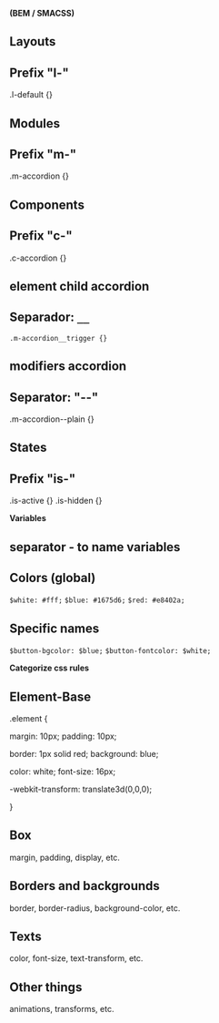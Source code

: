**(BEM / SMACSS)**

## Layouts

## Prefix "l-"

.l-default {}

## Modules

## Prefix "m-"

.m-accordion {}

## Components

## Prefix "c-"

.c-accordion {}

## element child accordion

## Separador: `__`

`.m-accordion__trigger {}`

## modifiers accordion

## Separator: "--"

.m-accordion--plain {}

## States

## Prefix "is-"

.is-active {}
.is-hidden {}

**Variables**

## separator - to name variables

## Colors (global)

`$white: #fff;`
`$blue: #1675d6;`
`$red: #e8402a;`

## Specific names

`$button-bgcolor: $blue;`
`$button-fontcolor: $white;`

**Categorize css rules**

## Element-Base

.element {

margin: 10px;
padding: 10px;

border: 1px solid red;
background: blue;

color: white;
font-size: 16px;

-webkit-transform: translate3d(0,0,0);

}

## Box

margin, padding, display, etc.

## Borders and backgrounds

border, border-radius, background-color, etc.

## Texts

color, font-size, text-transform, etc.

## Other things

animations, transforms, etc.
